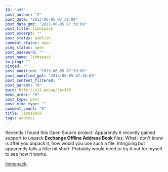 ```yaml
---
ID: "495"
post_author: "2"
post_date: "2013-06-05 07:39:09"
post_date_gmt: "2013-06-05 07:39:09"
post_title: libmspack
post_excerpt: ""
post_status: publish
comment_status: open
ping_status: open
post_password: ""
post_name: libmspack
to_ping: ""
pinged: ""
post_modified: "2013-06-05 07:39:09"
post_modified_gmt: "2013-06-05 07:39:09"
post_content_filtered: ""
post_parent: "0"
guid: http://s12.pw/wp/?p=495
menu_order: "0"
post_type: post
post_mime_type: ""
comment_count: "0"
title: libmspack
tags: address
---
```



Recently I found this Open Source project. Apparently it recently
gained support to unpack **Exchange Offline Address Book** files. What
I don't know is after you unpack it, how would you use such a file.
Intriguing but apparently falls a little bit short. Probably would need
to try it out for myself to see how it works.

[libmspack](http://www.cabextract.org.uk/libmspack/).
